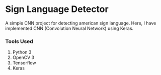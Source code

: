 # Sign Language Detector
A simple CNN project for detecting american sign language.
Here, I have implemented CNN (Convolution Neural Network) using Keras.

### Tools Used
1. Python 3
2. OpenCV 3
3. Tensorflow
4. Keras




